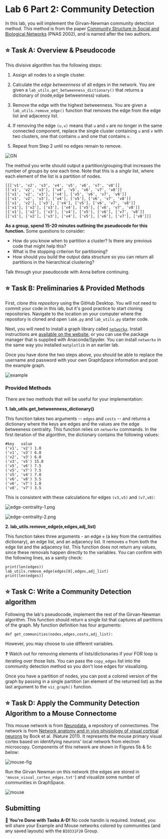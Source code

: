 # Lab 6 Part 2: Community Detection

In this lab, you will implement the Girvan-Newman community detection method.  This method is from the paper [Community Structure in Social and Biological Networks](https://arxiv.org/pdf/cond-mat/0112110v1.pdf) (PNAS 2002), and is named after the two authors.  

## :star: **Task A:** Overview & Pseudocode

This divisive algorithm has the following steps:

1. Assign all nodes to a single cluster.

2. Calculate the _edge betweenness_ of all edges in the network.  You are given a `lab_utils.get_betweenness_dictionary()` that returns a dictionary of (node,edge betweenness) values.

3. Remove the edge with the highest betweenness. You are given a `lab_utils.remove_edge()` function that removes the edge from the edge list and adjacency list.

4. If removing the edge `(u,v)` means that `u` and `v` are no longer in the same connected component, replace the single cluster containing `u` and `v` with two clusters, one that contains `u` and one that contains `v`.

3. Repeat from Step 2 until no edges remain to remove.

![GN](figs/GN.png)

The method you write should output a partition/grouping that increases the number of groups by one each time. Note that this is a _single_ list, where each element of the list is a partition of nodes.

```
[[['v1', 'v2', 'v3', 'v4', 'v5', 'v6', 'v7', 'v8']]
[['v1', 'v2', 'v3'], ['v4', 'v5', 'v6', 'v7', 'v8']]
[['v1', 'v2', 'v3'], ['v4'], ['v5', 'v6', 'v7', 'v8']]
[['v1', 'v2', 'v3'], ['v4'], ['v5'], ['v6', 'v7', 'v8']]
[['v1', 'v2'], ['v3'], ['v4'], ['v5'], ['v6', 'v7', 'v8']]
[['v1'], ['v2'], ['v3'], ['v4'], ['v5'], ['v6', 'v7', 'v8']]
[['v1'], ['v2'], ['v3'], ['v4'], ['v5'], ['v6'], ['v7', 'v8']]
[['v1'], ['v2'], ['v3'], ['v4'], ['v5'], ['v6'], ['v7'], ['v8']]]
```

**As a group, spend 15-20 minutes outlining the pseudocode for this function.**  Some questions to consider:
- How do you know when to partition a cluster? Is there any previous code that might help this?
- What is the stopping criterion for partitioning?
- How should you build the output data structure so you can return all partitions in the hierarchical clustering?

Talk through your pseudocode with Anna before continuing.

## :star: **Task B:** Preliminaries & Provided Methods

First, _clone this repository_ using the GitHub Desktop.  You will not need to commit your code in this lab, but it's good practice to start cloning repositories. Navigate to the location on your computer where the repository is cloned and open `lab6.py` and `lab_utils.py` starter code.

Next, you will need to install a graph library called [`networkx`](https://networkx.github.io/documentation/stable/index.html).  Install instructions are [available on the website](https://networkx.github.io/documentation/stable/install.html), or you can use the package manager that is supplied with Anaconda/Spyder.  You can install `networkx` in the same way you installed `matplotlib` in an earlier lab.

Once you have done the two steps above, you should be able to replace the username and password with your own GraphSpace information and post the example graph.

![example](figs/example.png)

### Provided Methods

There are two methods that will be useful for your implementation:

**1. lab_utils.get_betweenness_dictionary()**

This function takes two arguments -- `edges` and `costs` -- and returns a dictionary where the keys are edges and the values are the edge betweeness centrality.  This function relies on `networkx` commands. In the first iteration of the algorithm, the dictionary contains the following values:

```
#key   value
('v1', 'v2') 1.0
('v1', 'v3') 6.0
('v2', 'v3') 6.0
('v3', 'v5') 15.0
('v5', 'v6') 7.5
('v5', 'v7') 7.5
('v5', 'v4') 7.0
('v6', 'v8') 3.5
('v6', 'v7') 1.0
('v8', 'v7') 3.5
```

This is consistent with these calculations for edges `(v3,v5)` and `(v7,v8)`:

![edge-centrality-1.png](figs/edge-centrality-1.png)

![edge-centrality-2.png](figs/edge-centrality-2.png)

**2. lab_utils.remove_edge(e,edges,adj_list)**

This function takes three arguments - an edge `e` (a key from the centralities dictionary), an edge list, and an adjacency list.  It removes `e` from both the edge list and the adjacency list.  This function does not return any values, since these removals happen directly to the variables. You can confirm with the following lines, as a sanity check:

```
print(len(edges))
lab_utils.remove_edge(edges[0],edges,adj_list)
print(len(edges))
```

## :star: **Task C:** Write a Community Detection algorithm

Following the lab's pseudocode, implement the rest of the Girvan-Newman algorithm.  This function should return a single list that captures all partitions of the graph.  My function definition has four arguments:

```
def get_communities(nodes,edges,costs,adj_list):
```

However, you may choose to use different variables.

:question: Watch out for removing elements of lists/dictionaries if your FOR loop is iterating over those lists.  You can pass the `copy_edges` list into the community detection method so you don't lose edges for visualizing.

Once you have a partition of nodes, you can post a colored version of the graph by passing in a single partition (an element of the returned list) as the last argument to the `viz_graph()` function.

## :star: **Task D:** Apply the Community Detection Algorithm to a Mouse Connectome

This mouse network is from [Neurodata](https://neurodata.io/project/connectomes/), a repository of connectomes.  The network is from [Network anatomy and in vivo physiology of visual cortical neurons](https://www.nature.com/articles/nature09802) by Bock et al. (Nature 2011).  It represents the mouse primary visual cortex based on identifying neurons' local network from electron microscopy.  Components of this network are shown in Figures 5b & 5c below:

![mouse-fig](https://media.springernature.com/full/springer-static/image/art%3A10.1038%2Fnature09802/MediaObjects/41586_2011_Article_BFnature09802_Fig5_HTML.jpg?as=webp)

Run the Girvan Newman on this network (the edges are stored in `'mouse_visual_cortex_edges.txt'`) and visualize some number of communities in GraphSpace.

![mouse](figs/mouse.png)

## Submitting

:star2: **You're Done with Tasks A-D!**  No code handin is required. Instead, you will share your Example and Mouse networks colored by communities (and any saved layouts) with the `BIO331F20` Group.  
